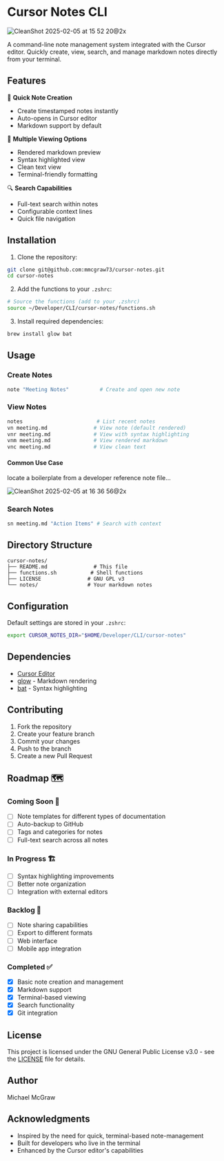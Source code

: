 # Cursor Notes CLI
![CleanShot 2025-02-05 at 15 52 20@2x](https://github.com/user-attachments/assets/d980fdeb-d165-4f87-8b09-b5a41fb0a798)



A command-line note management system integrated with the Cursor editor. Quickly create, view, search, and manage markdown notes directly from your terminal.

## Features

🚀 **Quick Note Creation**
- Create timestamped notes instantly
- Auto-opens in Cursor editor
- Markdown support by default

📝 **Multiple Viewing Options**
- Rendered markdown preview
- Syntax highlighted view
- Clean text view
- Terminal-friendly formatting

🔍 **Search Capabilities**
- Full-text search within notes
- Configurable context lines
- Quick file navigation

## Installation

1. Clone the repository:
```bash
git clone git@github.com:mmcgraw73/cursor-notes.git
cd cursor-notes
```

2. Add the functions to your `.zshrc`:
```bash
# Source the functions (add to your .zshrc)
source ~/Developer/CLI/cursor-notes/functions.sh
```

3. Install required dependencies:
```bash
brew install glow bat
```

## Usage

### Create Notes
```bash
note "Meeting Notes"          # Create and open new note
```

### View Notes
```bash
notes                        # List recent notes
vn meeting.md               # View note (default rendered)
vnr meeting.md              # View with syntax highlighting
vnm meeting.md              # View rendered markdown
vnc meeting.md              # View clean text
```

#### Common Use Case
locate a boilerplate from a developer reference note file...

![CleanShot 2025-02-05 at 16 36 56@2x](https://github.com/user-attachments/assets/aeb2ce59-506d-4e4b-bf0a-f17413e0b0df)


### Search Notes
```bash
sn meeting.md "Action Items" # Search with context
```

## Directory Structure

```
cursor-notes/
├── README.md               # This file
├── functions.sh           # Shell functions
├── LICENSE               # GNU GPL v3
└── notes/                # Your markdown notes
```

## Configuration

Default settings are stored in your `.zshrc`:
```bash
export CURSOR_NOTES_DIR="$HOME/Developer/CLI/cursor-notes"
```

## Dependencies

- [Cursor Editor](https://cursor.sh/)
- [glow](https://github.com/charmbracelet/glow) - Markdown rendering
- [bat](https://github.com/sharkdp/bat) - Syntax highlighting

## Contributing

1. Fork the repository
2. Create your feature branch
3. Commit your changes
4. Push to the branch
5. Create a new Pull Request

## Roadmap 🗺️

### Coming Soon 🚀
- [ ] Note templates for different types of documentation
- [ ] Auto-backup to GitHub
- [ ] Tags and categories for notes
- [ ] Full-text search across all notes

### In Progress 🏗️
- [ ] Syntax highlighting improvements
- [ ] Better note organization
- [ ] Integration with external editors

### Backlog 📝
- [ ] Note sharing capabilities
- [ ] Export to different formats
- [ ] Web interface
- [ ] Mobile app integration

### Completed ✅
- [x] Basic note creation and management
- [x] Markdown support
- [x] Terminal-based viewing
- [x] Search functionality
- [x] Git integration

## License

This project is licensed under the GNU General Public License v3.0 - see the [LICENSE](LICENSE) file for details.

## Author

Michael McGraw

## Acknowledgments

- Inspired by the need for quick, terminal-based note-management
- Built for developers who live in the terminal
- Enhanced by the Cursor editor's capabilities
